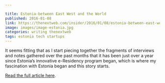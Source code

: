 ```yaml
---

title: Estonia-between East West and the World
published: 2016-01-08
link: https://thenextweb.com/insider/2016/01/08/estonia-between-east-west-and-the-world/
image: images/image-estonia.jpg
categories: writing thenextweb
tags: estonia tech startups
---
```


It seems fitting that as I start piecing together the fragments of interviews and notes gathered over the past months that it has been just over a year since Estonia’s innovative e-Residency program began, which is where my fascination with Estonia began and this story starts.

[Read the full article here](https://thenextweb.com/insider/2016/01/08/estonia-between-east-west-and-the-world/).
